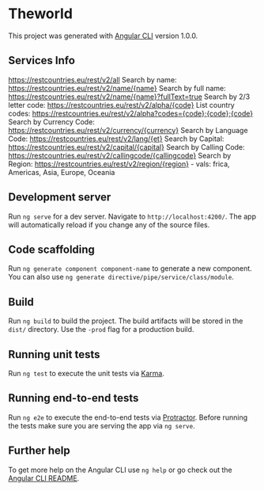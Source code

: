 # Theworld

This project was generated with [Angular CLI](https://github.com/angular/angular-cli) version 1.0.0.

## Services Info
https://restcountries.eu/rest/v2/all
Search by name: https://restcountries.eu/rest/v2/name/{name}
Search by full name: https://restcountries.eu/rest/v2/name/{name}?fullText=true
Search by 2/3 letter code: https://restcountries.eu/rest/v2/alpha/{code}
List country codes: https://restcountries.eu/rest/v2/alpha?codes={code};{code};{code}
Search by Currency Code: https://restcountries.eu/rest/v2/currency/{currency}
Search by Language Code: https://restcountries.eu/rest/v2/lang/{et}
Search by Capital: https://restcountries.eu/rest/v2/capital/{capital}
Search by Calling Code: https://restcountries.eu/rest/v2/callingcode/{callingcode}
Search by Region: https://restcountries.eu/rest/v2/region/{region} - vals: frica, Americas, Asia, Europe, Oceania

## Development server

Run `ng serve` for a dev server. Navigate to `http://localhost:4200/`. The app will automatically reload if you change any of the source files.

## Code scaffolding

Run `ng generate component component-name` to generate a new component. You can also use `ng generate directive/pipe/service/class/module`.

## Build

Run `ng build` to build the project. The build artifacts will be stored in the `dist/` directory. Use the `-prod` flag for a production build.

## Running unit tests

Run `ng test` to execute the unit tests via [Karma](https://karma-runner.github.io).

## Running end-to-end tests

Run `ng e2e` to execute the end-to-end tests via [Protractor](http://www.protractortest.org/).
Before running the tests make sure you are serving the app via `ng serve`.

## Further help

To get more help on the Angular CLI use `ng help` or go check out the [Angular CLI README](https://github.com/angular/angular-cli/blob/master/README.md).
